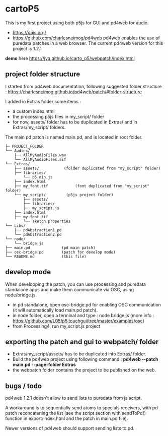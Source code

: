 # cartoP5
This is my first project using both p5js for GUI and pd4web for audio. 
* https://p5js.org/
* https://github.com/charlesneimog/pd4web 
pd4web enables the use of puredata patches in a web browser. The current pd4web version for this project is 1.2.1

**demo** here https://jyg.github.io/carto_p5/webpatch/index.html

## project folder structure

I started from pd4web documentation, following suggested folder structure :
https://charlesneimog.github.io/pd4web/patch/#folder-structure

I added in Extras folder some items :
* a custom index.html
* the processing p5js files in my_script/ folder
* for now, assets/ folder has to be duplicated in Extras/ and in Extras/my_script/ folders.


The main pd patch is named main.pd, and is located in root folder.        

    ├─ PROJECT_FOLDER
    └── Audios/    
        ├── AllMyAudioFiles.wav    
        └── AllMyAudioFiles.aif    
    └── Extras/    
        ├── assets/	          (folder duplicated from "my_script" folder)   
        ├── libraries/    
        	└── p5.min.js    
        ├── index.html   
        ├── my_font.ttf            (font duplicated from "my_script" folder) 
        └── my_script/		   (p5js project folder) 
	        ├── assets/		       
	        ├── libraries/		       
	        ├── my_script.js	
	 	├── index.html
   		├── my_font.ttf  
	        └── sketch.properties	
    └── Libs/		       
        ├── pdAbstraction1.pd		       
        └── pdAbstraction2.pd		       
    └── node/		       
        └── bridge.js 	 	       	       
    ├── main.pd              (pd main patch)       
    ├── osc-bridge.pd        (patch for develop mode)		       
    └── README.md            (this file)	
	  
## develop mode
When developping the patch, you can use processing and puredata standalone apps and make them communicate via OSC, using node/bridge.js.             

* in pd standalone, open osc-bridge.pd for enabling OSC communication (it will automatically load main.pd patch).
* in node folder, open a terminal and type : node bridge.js (more info : https://github.com/L05/p5.touchgui/tree/master/examples/osc)
* from Processing4, run my_script.js project

## exporting the patch and gui to webpatch/ folder
* Extras/my_script/assets/ has to be duplicated into Extras/ folder.
* Build the pd4web project using following command :
__pd4web --patch main.pd  --page-folder Extras__
* the webpatch folder contains the project to be published on the web.

## bugs / todo
  
pd4web 1.2.1 doesn't allow to send lists to puredata from js script. 

A workaround is to sequentially send atoms to specials receivers, with pd patch reconcatening the list (see the script section with sendToPd() function in export/index.html and the patch in main.pd file).	

Newer versions of pd4web should support sending lists to pd.
